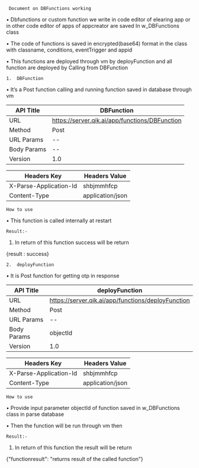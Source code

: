      Document on DBFunctions working
     
•	Dbfunctions or custom function we write in code editor of elearing app or in other code editor of apps of appcreator are saved In w_DBFunctions class

•	The code of functions is saved in encrypted(base64) format in the class with classname, conditions, eventTrigger and appid 

•	This functions are deployed through vm by deployFunction and all function are deployed by
Calling from DBFunction 



    1.	DBFunction

•	It’s a Post function calling and running function saved in database through vm 
 

 | API Title   | DBFunction                                                  |
 |-------------|-------------------------------------------------------------|
 | URL	   |  https://server.qik.ai/app/functions/DBFunction             |
 | Method      | Post                                                        |
 | URL Params  | --                                                          |
 | Body Params | --                                                          |
 | Version     | 1.0                                                         |


 | Headers Key            | Headers Value            |
 |------------------------|--------------------------|
 | X-Parse-Application-Id | shbjmmhfcp               |
 | Content-Type           | application/json         |



    How to use
  
•	This function is called internally at restart  

    Result:-
    
1. In return of this function success will be return 

{result : success}
 







































    2.	deployFunction

•	It is Post function for getting otp in response 

 
 | API Title   | deployFunction                                              |
 |-------------|-------------------------------------------------------------|
 | URL	   |  https://server.qik.ai/app/functions/deployFunction         |
 | Method      | Post                                                        |
 | URL Params  | --                                                          |
 | Body Params | objectId                                                    |
 | Version     | 1.0                                                         |


 | Headers Key            | Headers Value            |
 |------------------------|--------------------------|
 | X-Parse-Application-Id | shbjmmhfcp               |
 | Content-Type           | application/json         |



    How to use
  
•	Provide input parameter objectId of function saved in w_DBFunctions class in parse database

•	Then the function will be run through vm then 


    Result:-
    
1. In return of this function the result will be return 

{"functionresult": "returns result of the called function"}
